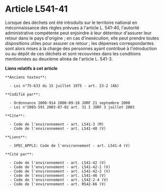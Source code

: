 # Article L541-41

Lorsque des déchets ont été introduits sur le territoire national en méconnaissance des règles prévues à l'article L. 541-40,
l'autorité administrative compétente peut enjoindre à leur détenteur d'assurer leur retour dans le pays d'origine ; en cas
d'inexécution, elle peut prendre toutes dispositions utiles pour assurer ce retour ; les dépenses correspondantes sont alors
mises à la charge des personnes ayant contribué à l'introduction ou au dépôt de ces déchets et sont recouvrées dans les
conditions mentionnées au deuxième alinéa de l'article L. 541-3.

**Liens relatifs à cet article**

	**Anciens textes**:

	  - Loi n°75-633 du 15 juillet 1975 - art. 23-2 (Ab)

	**Codifié par**:

	  - Ordonnance 2000-914 2000-09-18 JORF 21 septembre 2000
	  - Loi n°2003-591 2003-07-02 art. 31 I JORF 3 juillet 2003

	**Cite**:

	  - Code de l'environnement - art. L541-3 (M)
	  - Code de l'environnement - art. L541-40 (V)

	**Liens**:

	  - SPEC_APPLI: Code de l'environnement - art. L541-4 (V)

	**Cité par**:

	  - Code de l'environnement - art. L541-42 (V)
	  - Code de l'environnement - art. L541-42-1 (V)
	  - Code de l'environnement - art. L541-42-2 (V)
	  - Code de l'environnement - art. L541-46 (V)
	  - Code de l'environnement - art. L542-2-4 (V)
	  - Code de l'environnement - art. R542-66 (V)
